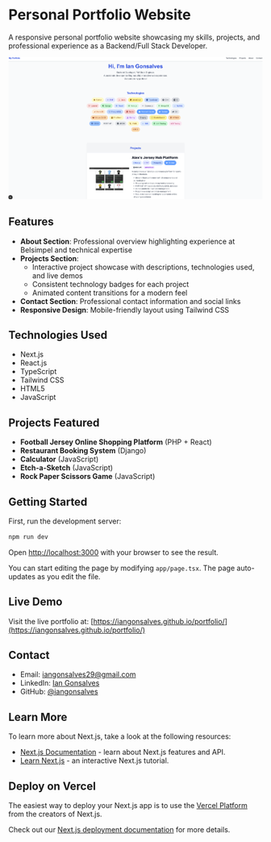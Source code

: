 # Personal Portfolio Website

A responsive personal portfolio website showcasing my skills, projects, and professional experience as a Backend/Full Stack Developer.

![Portfolio Preview](portfolio/public/images/preview_picture.png)

## Features

- **About Section**: Professional overview highlighting experience at Belsimpel and technical expertise
- **Projects Section**: 
  - Interactive project showcase with descriptions, technologies used, and live demos
  - Consistent technology badges for each project
  - Animated content transitions for a modern feel
- **Contact Section**: Professional contact information and social links
- **Responsive Design**: Mobile-friendly layout using Tailwind CSS

## Technologies Used

- Next.js
- React.js
- TypeScript
- Tailwind CSS
- HTML5 
- JavaScript


## Projects Featured

- **Football Jersey Online Shopping Platform** (PHP + React)
- **Restaurant Booking System** (Django)
- **Calculator** (JavaScript)
- **Etch-a-Sketch** (JavaScript)
- **Rock Paper Scissors Game** (JavaScript)

## Getting Started

First, run the development server:

```bash
npm run dev
```

Open [http://localhost:3000](http://localhost:3000) with your browser to see the result.

You can start editing the page by modifying `app/page.tsx`. The page auto-updates as you edit the file.

## Live Demo

Visit the live portfolio at: [https://iangonsalves.github.io/portfolio/](https://iangonsalves.github.io/portfolio/)

## Contact

- Email: iangonsalves29@gmail.com
- LinkedIn: [Ian Gonsalves](https://www.linkedin.com/in/iangonsalves)
- GitHub: [@iangonsalves](https://github.com/iangonsalves)

## Learn More

To learn more about Next.js, take a look at the following resources:

- [Next.js Documentation](https://nextjs.org/docs) - learn about Next.js features and API.
- [Learn Next.js](https://nextjs.org/learn) - an interactive Next.js tutorial.

## Deploy on Vercel

The easiest way to deploy your Next.js app is to use the [Vercel Platform](https://vercel.com/new?utm_medium=default-template&filter=next.js&utm_source=create-next-app&utm_campaign=create-next-app-readme) from the creators of Next.js.

Check out our [Next.js deployment documentation](https://nextjs.org/docs/app/building-your-application/deploying) for more details.

